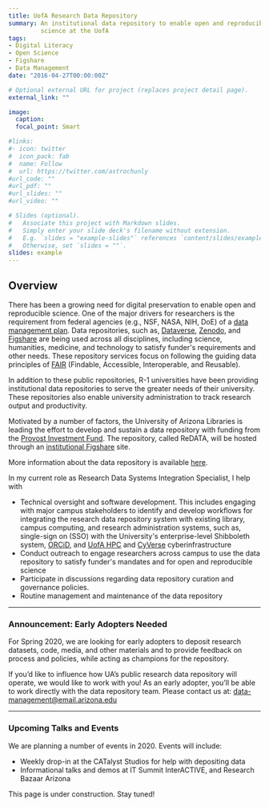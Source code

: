 ```yaml
---
title: UofA Research Data Repository
summary: An institutional data repository to enable open and reproducible
         science at the UofA
tags:
- Digital Literacy
- Open Science
- Figshare
- Data Management
date: "2016-04-27T00:00:00Z"

# Optional external URL for project (replaces project detail page).
external_link: ""

image:
  caption:
  focal_point: Smart

#links:
#- icon: twitter
#  icon_pack: fab
#  name: Follow
#  url: https://twitter.com/astrochunly
#url_code: ""
#url_pdf: ""
#url_slides: ""
#url_video: ""

# Slides (optional).
#   Associate this project with Markdown slides.
#   Simply enter your slide deck's filename without extension.
#   E.g. `slides = "example-slides"` references `content/slides/example-slides.md`.
#   Otherwise, set `slides = ""`.
slides: example
---
```


## Overview

There has been a growing need for digital preservation to enable open and
reproducible science.  One of the major drivers for researchers is the
requirement from federal agencies (e.g., NSF, NASA, NIH, DoE)
of a [data management plan](https://data.library.arizona.edu/data-management-plans).
Data repositories, such as, [Dataverse](https://dataverse.org/),
[Zenodo](https://zenodo.org/), and [Figshare](https://figshare.com/) are being
used across all disciplines, including science, humanities, medicine, and
technology to satisfy funder's requirements and other needs. These repository
services focus on following the guiding data principles of
[FAIR](https://www.go-fair.org/fair-principles/)
(Findable, Accessible, Interoperable, and Reusable).

In addition to these public repositories, R-1 universities have been providing
institutional data repositories to serve the greater needs of their university.
These repositories also enable university administration to track
research output and productivity.

Motivated by a number of factors, the University of Arizona Libraries is leading
the effort to develop and sustain a data repository with funding from the
[Provost Investment Fund](https://provost.arizona.edu/provost-investment-fund).
The repository, called ReDATA, will be hosted through an
[institutional Figshare](https://knowledge.figshare.com/institutions) site.

More information about the data repository is available
[here](https://data.library.arizona.edu/services/ua-research-data-repository).

In my current role as Research Data Systems Integration Specialist, I help with
  * Technical oversight and software development.  This includes engaging with
    major campus stakeholders to identify and develop workflows for integrating
    the research data repository system with existing library, campus computing,
    and research administration systems, such as, single-sign on (SSO) with
    the University's enterprise-level Shibboleth system, [ORCiD](https://orcid.org/),
    and [UofA HPC](http://hpc.arizona.edu/) and [CyVerse](https://cyverse.org/)
    cyberinfrastructure
  * Conduct outreach to engage researchers across campus to use the data
    repository to satisfy funder's mandates and for open and reproducible science
  * Participate in discussions regarding data repository curation and governance
    policies.
  * Routine management and maintenance of the data repository

---

### Announcement: Early Adopters Needed

For Spring 2020, we are looking for early adopters to deposit research
datasets, code, media, and other materials and to provide feedback on process
and policies, while acting as champions for the repository.

If you’d like to influence how UA’s public research data repository will
operate, we would like to work with you! As an early adopter, you’ll be able
to work directly with the data repository team.  Please contact us at:
[data-management@email.arizona.edu](data-management@email.arizona.edu)

---

### Upcoming Talks and Events

We are planning a number of events in 2020.  Events will include:
* Weekly drop-in at the CATalyst Studios for help with depositing data
* Informational talks and demos at IT Summit InterACTIVE, and Research Bazaar
  Arizona


This page is under construction. Stay tuned!


